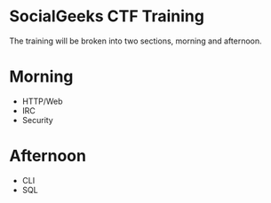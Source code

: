 SocialGeeks CTF Training
========

The training will be broken into two sections, morning and afternoon.  

# Morning
* HTTP/Web  
* IRC  
* Security 

# Afternoon 
* CLI  
* SQL  

